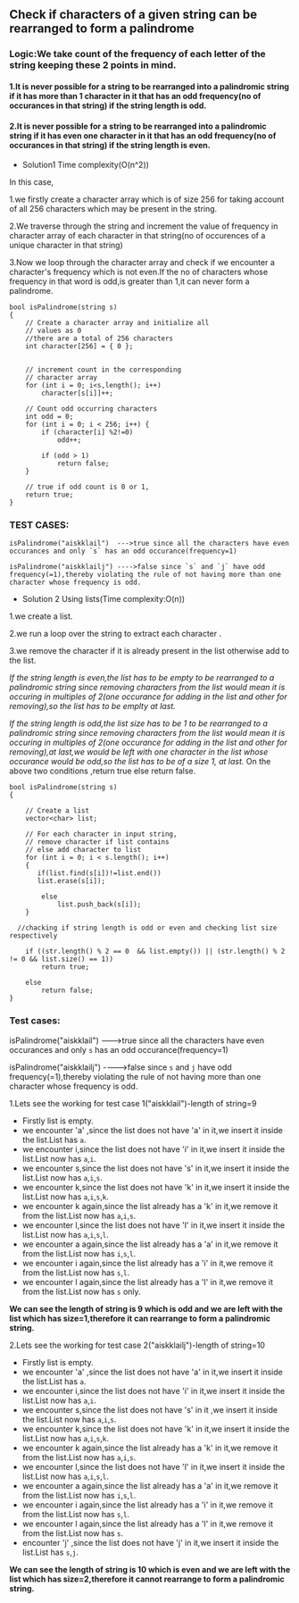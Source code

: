 ## Check if characters of a given string can be rearranged to form a palindrome

### Logic:We take count of the frequency of each letter of the string keeping these 2 points in mind.


#### 1.It is never possible for a string to be rearranged into a palindromic string if it has more than 1 character in it that has an odd frequency(no of occurances in that string) if the string length is odd.


#### 2.It is never possible for a string to be rearranged into a palindromic string if it has even one character in it that has an odd frequency(no of occurances in that string) if the string length is even.


- Solution1 
Time complexity(O(n^2))




In this case,

1.we firstly create a character array which is of size 256 for taking account of all 256 characters which may be present in the string.

2.We traverse through the string and increment the value of frequency in character array of each character in that string(no of occurences of a unique character in that string)

3.Now we loop through the character array and check if we encounter a character's frequency which is not even.If the no of characters whose frequency  in that word is odd,is greater than 1,it can never form a palindrome.


```
bool isPalindrome(string s)
{
    // Create a character array and initialize all
    // values as 0
    //there are a total of 256 characters
    int character[256] = { 0 };
  
    
    // increment count in the corresponding
    // character array
    for (int i = 0; i<s,length(); i++)
        character[s[i]]++;
  
    // Count odd occurring characters
    int odd = 0;
    for (int i = 0; i < 256; i++) {
        if (character[i] %2!=0)
            odd++;
  
        if (odd > 1)
            return false;
    }
  
    // true if odd count is 0 or 1,
    return true;
}
```
  

### TEST CASES:

    isPalindrome("aiskklail")  --->true since all the characters have even occurances and only `s` has an odd occurance(frequency=1)
    
    isPalindrome("aiskklailj") ---->false since `s` and `j` have odd frequency(=1),thereby violating the rule of not having more than one character whose frequency is odd.
     








- Solution 2
Using lists(Time complexity:O(n))


1.we create a  list.

2.we run a loop over the string to extract each character .

3.we remove the character if it is already present in the list otherwise add to the list.

*If the string length is even,the list has to be empty to be rearranged to a palindromic string since removing characters from the list would mean it is occuring in multiples of 2(one occurance for adding in the list and other for removing),so the list has to be emplty at last.*

*If the string length is odd,the list size has to be 1 to be rearranged to a palindromic string since removing characters from the list would mean it is occuring in multiples of 2(one occurance for adding in the list and other for removing),at last,we would be left with one character in the list whose occurance would be odd,so the list has to be of a size 1, at last.*
On the above two conditions ,return true else return false.


```
bool isPalindrome(string s)
{
  
    // Create a list
    vector<char> list;
  
    // For each character in input string,
    // remove character if list contains
    // else add character to list
    for (int i = 0; i < s.length(); i++) 
    {
       if(list.find(s[i])!=list.end())
       list.erase(s[i]);
        
        else
            list.push_back(s[i]);
    }
  
  //chacking if string length is odd or even and checking list size respectively
    
    if ((str.length() % 2 == 0  && list.empty()) || (str.length() % 2 != 0 && list.size() == 1)) 
        return true;
    
    else
        return false;
}
```
  

### Test cases:
   
isPalindrome("aiskklail")  --->true since all the characters have even occurances and only `s` has an odd occurance(frequency=1)
    
isPalindrome("aiskklailj") ---->false since `s` and `j` have odd frequency(=1),thereby violating the rule of not having more than one character whose frequency is odd.
     

1.Lets see the working for test case 1("aiskklail")-length of string=9

- Firstly list is empty.
- we encounter 'a' ,since the list does not have 'a' in it,we insert it inside the list.List has `a`.
- we encounter i,since the list does not have 'i' in it,we insert it inside the list.List now has `a`,`i`.
- we encounter s,since the list does not have 's' in it,we insert it inside the list.List now has `a`,`i`,`s`.
- we encounter k,since the list does not have 'k' in it,we insert it inside the list.List now has `a`,`i`,`s`,`k`.
- we encounter k again,since the list already has a 'k' in it,we remove it from the list.List now has `a`,`i`,`s`.
- we encounter l,since the list does not have 'l' in it,we insert it inside the list.List now has `a`,`i`,`s`,`l`. 
- we encounter a again,since the list already has a 'a' in it,we remove it from the list.List now has `i`,`s`,`l`.
- we encounter i again,since the list already has a 'i' in it,we remove it from the list.List now has `s`,`l`.
- we encounter l again,since the list already has a 'l' in it,we remove it from the list.List now has `s` only.

**We can see the length of string is 9 which is odd and we are left with the list which has size=1,therefore it can rearrange to form a palindromic string.**


2.Lets see the working for test case 2("aiskklailj")-length of string=10

- Firstly list is empty.
- we encounter 'a' ,since the list does not have 'a' in it,we insert it inside the list.List has `a`.
- we encounter i,since the list does not have 'i' in it,we insert it inside the list.List now has `a`,`i`.
- we encounter s,since the list does not have 's' in it ,we insert it inside the list.List now has `a`,`i`,`s`.
- we encounter k,since the list does not have 'k' in it,we insert it inside the list.List now has `a`,`i`,`s`,`k`.
- we encounter k again,since the list already has a 'k' in it,we remove it from the list.List now has `a`,`i`,`s`.
- we encounter l,since the list does not have 'l' in it,we insert it inside the list.List now has `a`,`i`,`s`,`l`. 
- we encounter a again,since the list already has a 'a' in it,we remove it from the list.List now has `i`,`s`,`l`.
- we encounter i again,since the list already has a 'i' in it,we remove it from the list.List now has `s`,`l`.
- we encounter l again,since the list already has a 'l' in it,we remove it from the list.List now has `s`.
- encounter 'j' ,since the list does not have 'j' in it,we insert it inside the list.List has `s`,`j`.

**We can see the length of string is 10 which is even and we are left with the list which has size=2,therefore it cannot rearrange to form a palindromic string.**


